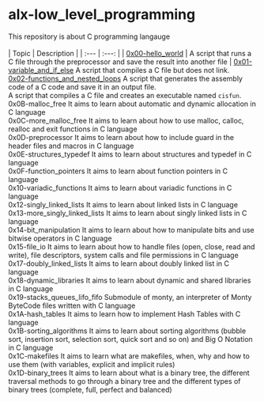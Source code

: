 # alx-low_level_programming
This repository is about C programming langauge
</br>
</br>
| Topic | Description |
| :--- | :---: |
| [0x00-hello_world](https://github.com/KakaInnocent/alx-low_level_programming/tree/main/0x00-hello_world) | A script that runs a C file through the preprocessor and save the result into another file |
[0x01-variable_and_if_else](https://github.com/KakaInnocent/alx-low_level_programming/tree/main/0x01-variables_if_else_while) A script that compiles a C file but does not link. </br>
[0x02-functions_and_nested_loops](https://github.com/KakaInnocent/alx-low_level_programming/tree/main/0x02-functions_nested_loops) A script that generates the assembly code of a C code and save it in an output file. </br>
A script that compiles a C file and creates an executable named `cisfun`. </br>
0x0B-malloc_free 	It aims to learn about automatic and dynamic allocation in C language </br>
0x0C-more_malloc_free 	It aims to learn about how to use malloc, calloc, realloc and exit functions in C language </br>
0x0D-preprocessor 	It aims to learn about how to include guard in the header files and macros in C language </br>
0x0E-structures_typedef 	It aims to learn about structures and typedef in C language </br>
0x0F-function_pointers 	It aims to learn about function pointers in C language </br>
0x10-variadic_functions 	It aims to learn about variadic functions in C language </br>
0x12-singly_linked_lists 	It aims to learn about linked lists in C language </br>
0x13-more_singly_linked_lists 	It aims to learn about singly linked lists in C language </br>
0x14-bit_manipulation 	It aims to learn about how to manipulate bits and use bitwise operators in C language </br>
0x15-file_io 	It aims to learn about how to handle files (open, close, read and write), file descriptors, system calls and file permissions in C language </br>
0x17-doubly_linked_lists 	It aims to learn about doubly linked list in C language </br>
0x18-dynamic_libraries 	It aims to learn about dynamic and shared libraries in C language </br>
0x19-stacks_queues_lifo_fifo 	Submodule of monty, an interpreter of Monty ByteCode files written with C language </br>
0x1A-hash_tables 	It aims to learn how to implement Hash Tables with C language </br>
0x1B-sorting_algorithms 	It aims to learn about sorting algorithms (bubble sort, insertion sort, selection sort, quick sort and so on) and Big O Notation in C language </br>
0x1C-makefiles 	It aims to learn what are makefiles, when, why and how to use them (with variables, explicit and implicit rules) </br>
0x1D-binary_trees 	It aims to learn about what is a binary tree, the different traversal methods to go through a binary tree and the different types of binary trees (complete, full, perfect and balanced) </br>

